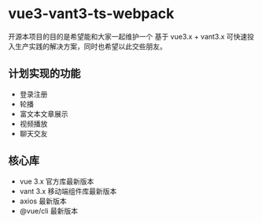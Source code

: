 # vue3-vant3-ts-webpack
开源本项目的目的是希望能和大家一起维护一个 基于 vue3.x + vant3.x 可快速投入生产实践的解决方案，同时也希望以此交些朋友。

## 计划实现的功能
- 登录注册
- 轮播
- 富文本文章展示
- 视频播放
- 聊天交友

## 核心库
- vue 3.x 官方库最新版本
- vant 3.x 移动端组件库最新版本
- axios 最新版本
- @vue/cli 最新版本

